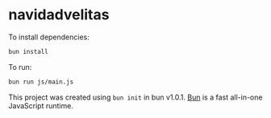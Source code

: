 # navidadvelitas

To install dependencies:

```bash
bun install
```

To run:

```bash
bun run js/main.js
```

This project was created using `bun init` in bun v1.0.1. [Bun](https://bun.sh) is a fast all-in-one JavaScript runtime.
